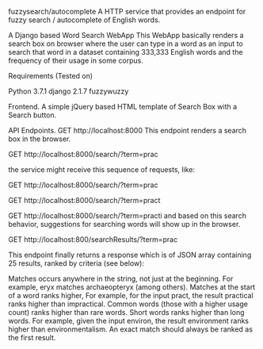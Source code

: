 fuzzysearch/autocomplete
A HTTP service that provides an endpoint for fuzzy search / autocomplete of English words.

A Django based Word Search WebApp This WebApp basically renders a search box on browser where the user can type in a word as an input to search that word in a dataset containing 333,333 English words and the frequency of their usage in some corpus.

Requirements (Tested on)     

Python 3.7.1 django 2.1.7 fuzzywuzzy

Frontend. A simple jQuery based HTML template of Search Box with a Search button.

API Endpoints. GET http://localhost:8000 This endpoint renders a search box in the browser.

GET http://localhost:8000/search/?term=prac

the service might receive this sequence of requests, like:

GET http://localhost:8000/search/?term=prac

GET http://localhost:8000/search/?term=pract

GET http://localhost:8000/search/?term=practi and based on this search behavior, suggestions for searching words will show up in the browser.

GET http://localhost:800/searchResults/?term=prac

This endpoint finally returns a response which is of JSON array containing 25 results, ranked by criteria (see below):

Matches occurs anywhere in the string, not just at the beginning. For example, eryx matches archaeopteryx (among others). Matches at the start of a word ranks higher, For example, for the input pract, the result practical ranks higher than impractical. Common words (those with a higher usage count) ranks higher than rare words. Short words ranks higher than long words. For example, given the input environ, the result environment ranks higher than environmentalism. An exact match should always be ranked as the first result.
